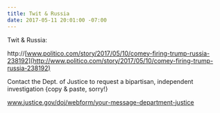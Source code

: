 ```yaml
---
title: Twit & Russia
date: 2017-05-11 20:01:00 -07:00
---
```


Twit & Russia: 

http://[www.politico.com/story/2017/05/10/comey-firing-trump-russia-238192](http://www.politico.com/story/2017/05/10/comey-firing-trump-russia-238192) 
 
Contact the Dept. of Justice to request a bipartisan, independent investigation {copy & paste, sorry!}

www.justice.gov/doj/webform/your-message-department-justice

